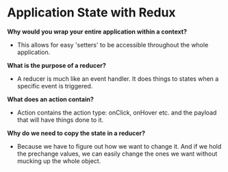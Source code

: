 # Application State with Redux

**Why would you wrap your entire application within a context?**

- This allows for easy 'setters' to be accessible throughout the whole application. 

**What is the purpose of a reducer?**

- A reducer is much like an event handler. It does things to states when a specific event is triggered. 

**What does an action contain?**

- Action contains the action type: onClick, onHover etc. and the payload that will have things done to it.

**Why do we need to copy the state in a reducer?**

- Because we have to figure out how we want to change it. And if we hold the prechange values, we can easily change the ones we want without mucking up the whole object. 